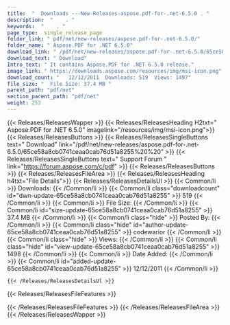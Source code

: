 ```yaml
---
title:  "  Downloads ---New-Releases-aspose.pdf-for-.net-6.5.0 . " 
description:  "    . " 
keywords:  "    . " 
page_type:  single_release_page
folder_link: " pdf/net/new-releases/aspose.pdf-for-.net-6.5.0/"
folder_name: " Aspose.PDF for .NET 6.5.0"
download_link: " /pdf/net/new-releases/aspose.pdf-for-.net-6.5.0/65ce58a8cb0741ceaa0cab76d51a8255"
download_text: " Download"
Intro_text: " It contains Aspose.PDF for .NET 6.5.0 release."
image_link: " https://downloads.aspose.com/resources/img/msi-icon.png"
download_count: "   12/12/2011  Downloads: 519  Views: 1497"
file_size: "  File Size: 37.4 MB "
parent_path: "pdf/net"
section_parent_path: "pdf/net"
weight: 253 
---
```


{{< Releases/ReleasesWapper >}}
  {{< Releases/ReleasesHeading H2txt=" Aspose.PDF for .NET 6.5.0" imagelink="/resources/img/msi-icon.png">}}
  {{< Releases/ReleasesButtons >}}
    {{< Releases/ReleasesSingleButtons text=" Download" link="/pdf/net/new-releases/aspose.pdf-for-.net-6.5.0/65ce58a8cb0741ceaa0cab76d51a8255%20%20" >}}
    {{< Releases/ReleasesSingleButtons text=" Support Forum " link="https://forum.aspose.com/c/pdf" >}}
  {{< Releases/ReleasesButtons >}}
  {{< Releases/ReleasesFileArea >}}
    {{< Releases/ReleasesHeading h4txt="File Details">}}
    {{< Releases/ReleasesDetailsUl >}}
            {{< Common/li  >}} Downloads: {{< /Common/li >}} 
      {{< Common/li class="downloadcount" id="dwn-update-65ce58a8cb0741ceaa0cab76d51a8255" >}} 519 {{< /Common/li >}} 
      {{< Common/li  >}} File Size: {{< /Common/li >}} 
      {{< Common/li id="size-update-65ce58a8cb0741ceaa0cab76d51a8255" >}} 37.4 MB {{< /Common/li >}} 
      {{< Common/li  class="hide" >}} Posted By: {{< /Common/li >}} 
      {{< Common/li class="hide" id="author-update-65ce58a8cb0741ceaa0cab76d51a8255" >}} codewarior {{< /Common/li >}} 
      {{< Common/li class="hide"  >}} Views: {{< /Common/li >}} 
      {{< Common/li class="hide" id="view-update-65ce58a8cb0741ceaa0cab76d51a8255" >}} 1498 {{< /Common/li >}} 
      {{< Common/li  >}} Date Added: {{< /Common/li >}} 
      {{< Common/li id="added-update-65ce58a8cb0741ceaa0cab76d51a8255" >}} 12/12/2011 {{< /Common/li >}} 

    {{< /Releases/ReleasesDetailsUl >}}

  {{< Releases/ReleasesFileFeatures >}}
      
  {{< /Releases/ReleasesFileFeatures >}}
 {{< /Releases/ReleasesFileArea >}}
{{< /Releases/ReleasesWapper >}}


